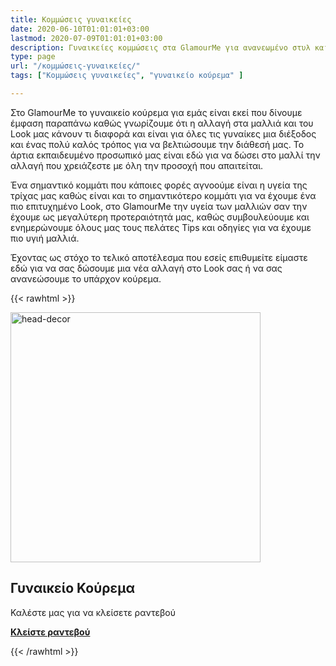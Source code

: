 ```yaml
---
title: Κομμώσεις γυναικείες
date: 2020-06-10T01:01:01+03:00
lastmod: 2020-07-09T01:01:01+03:00
description: Γυναικείες κομμώσεις στα GlamourMe για ανανεωμένο στυλ και άποψη.
type: page
url: "/κομμώσεις-γυναικείες/"
tags: ["Κομμώσεις γυναικείες", "γυναικείο κούρεμα" ]

---
```

Στο GlamourMe το γυναικείο κούρεμα για εμάς είναι εκεί που δίνουμε έμφαση παραπάνω καθώς γνωρίζουμε ότι η αλλαγή στα μαλλιά και του Look μας κάνουν τι διαφορά και είναι για όλες τις γυναίκες μια διέξοδος και ένας πολύ καλός τρόπος για να βελτιώσουμε την διάθεσή μας.
Το άρτια εκπαιδευμένο προσωπικό μας είναι εδώ για να δώσει στο μαλλί την αλλαγή που χρειάζεστε με όλη την προσοχή που απαιτείται.

Ένα σημαντικό κομμάτι που κάποιες φορές αγνοούμε είναι η υγεία της τρίχας μας καθώς είναι και το σημαντικότερο κομμάτι για να έχουμε ένα πιο επιτυχημένο Look, στο GlamourMe την υγεία των μαλλιών σαν την έχουμε ως μεγαλύτερη προτεραιότητά μας, καθώς συμβουλεύουμε και ενημερώνουμε όλους μας τους πελάτες Tips και οδηγίες για να έχουμε πιο υγιή μαλλιά.

Έχοντας ως στόχο το τελικό αποτέλεσμα που εσείς επιθυμείτε είμαστε εδώ για να σας δώσουμε μια νέα αλλαγή στο Look σας ή να σας ανανεώσουμε το υπάρχον κούρεμα.

{{< rawhtml >}}
<div class="card-content">
	<div class="content"><img src="/img/υπηρεσίες/γυναικείο-χτένισμα-κούρεμα.jpg" alt="head-decor" width="400" height="400"></div>
</div>

<section class="section">
	<div class="container">
		<h2>Γυναικείο Κούρεμα</h2>
		<p>Καλέστε μας για να κλείσετε ραντεβού</p>
		<a class="button is-medium is-danger" href="tel:2291159320"><b>Κλείστε ραντεβού</b></a>
	</div>
</section>

{{< /rawhtml >}}
